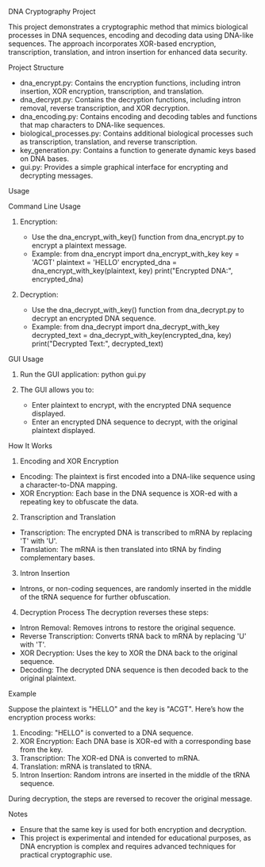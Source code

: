 DNA Cryptography Project

This project demonstrates a cryptographic method that mimics biological processes in DNA sequences, encoding and decoding data using DNA-like sequences. The approach incorporates XOR-based encryption, transcription, translation, and intron insertion for enhanced data security.

Project Structure

- dna_encrypt.py: Contains the encryption functions, including intron insertion, XOR encryption, transcription, and translation.
- dna_decrypt.py: Contains the decryption functions, including intron removal, reverse transcription, and XOR decryption.
- dna_encoding.py: Contains encoding and decoding tables and functions that map characters to DNA-like sequences.
- biological_processes.py: Contains additional biological processes such as transcription, translation, and reverse transcription.
- key_generation.py: Contains a function to generate dynamic keys based on DNA bases.
- gui.py: Provides a simple graphical interface for encrypting and decrypting messages.

Usage

Command Line Usage

1. Encryption:
   - Use the dna_encrypt_with_key() function from dna_encrypt.py to encrypt a plaintext message.
   - Example:
     from dna_encrypt import dna_encrypt_with_key
     key = 'ACGT'
     plaintext = 'HELLO'
     encrypted_dna = dna_encrypt_with_key(plaintext, key)
     print("Encrypted DNA:", encrypted_dna)
     

2. Decryption:
   - Use the dna_decrypt_with_key() function from dna_decrypt.py to decrypt an encrypted DNA sequence.
   - Example:
     from dna_decrypt import dna_decrypt_with_key
     decrypted_text = dna_decrypt_with_key(encrypted_dna, key)
     print("Decrypted Text:", decrypted_text)

GUI Usage

1. Run the GUI application:
   python gui.py
   
2. The GUI allows you to:
   - Enter plaintext to encrypt, with the encrypted DNA sequence displayed.
   - Enter an encrypted DNA sequence to decrypt, with the original plaintext displayed.

How It Works

1. Encoding and XOR Encryption
- Encoding: The plaintext is first encoded into a DNA-like sequence using a character-to-DNA mapping.
- XOR Encryption: Each base in the DNA sequence is XOR-ed with a repeating key to obfuscate the data.

2. Transcription and Translation
- Transcription: The encrypted DNA is transcribed to mRNA by replacing 'T' with 'U'.
- Translation: The mRNA is then translated into tRNA by finding complementary bases.

3. Intron Insertion
- Introns, or non-coding sequences, are randomly inserted in the middle of the tRNA sequence for further obfuscation.

4. Decryption Process
The decryption reverses these steps:
- Intron Removal: Removes introns to restore the original sequence.
- Reverse Transcription: Converts tRNA back to mRNA by replacing 'U' with 'T'.
- XOR Decryption: Uses the key to XOR the DNA back to the original sequence.
- Decoding: The decrypted DNA sequence is then decoded back to the original plaintext.

Example

Suppose the plaintext is "HELLO" and the key is "ACGT". Here’s how the encryption process works:

1. Encoding: "HELLO" is converted to a DNA sequence.
2. XOR Encryption: Each DNA base is XOR-ed with a corresponding base from the key.
3. Transcription: The XOR-ed DNA is converted to mRNA.
4. Translation: mRNA is translated to tRNA.
5. Intron Insertion: Random introns are inserted in the middle of the tRNA sequence.

During decryption, the steps are reversed to recover the original message.

Notes

- Ensure that the same key is used for both encryption and decryption.
- This project is experimental and intended for educational purposes, as DNA encryption is complex and requires advanced techniques for practical cryptographic use.
